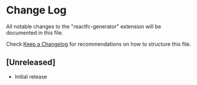 # Change Log

All notable changes to the "reactfc-generator" extension will be documented in this file.

Check [Keep a Changelog](http://keepachangelog.com/) for recommendations on how to structure this file.

## [Unreleased]

- Initial release